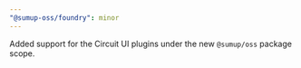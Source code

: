 ```yaml
---
"@sumup-oss/foundry": minor
---
```


Added support for the Circuit UI plugins under the new `@sumup/oss` package scope.
